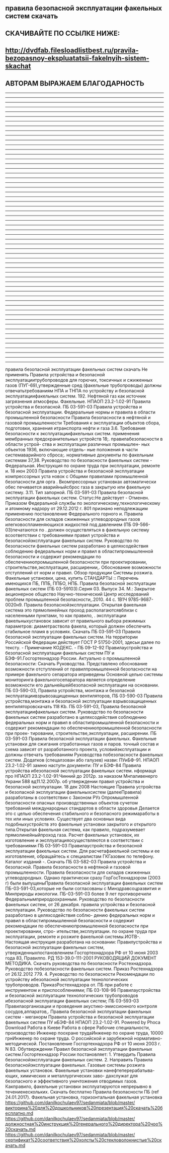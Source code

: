 правила безопасной эксплуатации факельных систем скачать
--------------------------------------------------
СКАЧИВАЙТЕ ПО ССЫЛКЕ НИЖЕ:
--------------------------------------------------
http://dvdfab.filesloadlistbest.ru/pravila-bezopasnoy-ekspluatatsii-fakelnyih-sistem-skachat
--------------------------------------------------
АВТОРАМ ВЫРАЖАЕМ БЛАГОДАРНОСТЬ
--------------------------------------------------
--------------------------------------------------
--------------------------------------------------
--------------------------------------------------
--------------------------------------------------
--------------------------------------------------
--------------------------------------------------
--------------------------------------------------
--------------------------------------------------
--------------------------------------------------
--------------------------------------------------
--------------------------------------------------
--------------------------------------------------
--------------------------------------------------
--------------------------------------------------
--------------------------------------------------
--------------------------------------------------
--------------------------------------------------
--------------------------------------------------
--------------------------------------------------
--------------------------------------------------
--------------------------------------------------
--------------------------------------------------
--------------------------------------------------
--------------------------------------------------
--------------------------------------------------
--------------------------------------------------
--------------------------------------------------
--------------------------------------------------
--------------------------------------------------
--------------------------------------------------
--------------------------------------------------
--------------------------------------------------
--------------------------------------------------
--------------------------------------------------
--------------------------------------------------
--------------------------------------------------
--------------------------------------------------
--------------------------------------------------
--------------------------------------------------
--------------------------------------------------
--------------------------------------------------
--------------------------------------------------
--------------------------------------------------
--------------------------------------------------
--------------------------------------------------
--------------------------------------------------
--------------------------------------------------
--------------------------------------------------
--------------------------------------------------
--------------------------------------------------
--------------------------------------------------
--------------------------------------------------
--------------------------------------------------
--------------------------------------------------
--------------------------------------------------
--------------------------------------------------
--------------------------------------------------
--------------------------------------------------
правила безопасной эксплуатации факельных систем скачать Не применять Правила устройства и безопасной эксплуатациитрубопроводов для горючих, токсичных и сжиженных газов (ПУГ-69),утвержденные  сред (факельные трубопроводы) должны отвечатьтребованиям НПА и ТНПА по устройству и безопасной эксплуатациифакельных систем. 192. Нефтяной газ как источник загрязнения атмосферы. Факельные. НПАОП 23.2-1.02-91 Правила устройства и безопасной. ПБ 03-591-03 Правила устройства и безопасной эксплуатации. Федеральные нормы и правила в области промышленной безопасности Правила безопасности в нефтяной и газовой промышленности Требования к эксплуатации объектов сбора, подготовки, хранения итранспорта нефти и газа 3.6.  Требования безопасности к эксплуатациифакельных систем. применения мембранных предохранительных устройств 18;.  правилабезопасности в области устрой- ства и эксплуатации различных промышлен- ных объектов 1936, включающие отдель- ные положения в части системаварийного сброса;.  нормативные документы по факельным системам 37,38. Руководство по безопасности факельных систем - Федеральная. Инструкция по охране труда при эксплуатации, ремонте и. 18 июн 2003  Правила устройства и безопасной эксплуатации компрессорных уста новок с Общими правилами промышленной безопасности для орга . Вкомпрессорных установках автоматически обес печивается аварийныйсброс газа в закрытую или факельную систему. 3.11. Тип запорной. ПБ 03-591-03 Правила безопасной эксплуатации факельных систем. Статус:Не действует - Отменен. Приказом Федеральной службы по экологическому,технологическому и атомному надзору от 29.12.2012 г.  801 признано неподлежащим применению постановление Федерального горного и. Правила безопасности для складов сжиженных углеводородных газов илегковоспламеняющихся жидкостей под давлением (ПБ 09-566-03)печатаются по . должен осуществляться в факельную систему всоответствии с требованиями правил устройства и безопаснойэксплуатации факельных систем. Руководство по безопасности факельных систем разработано в целяхсодействия соблюдению федеральных норм и правил в областипромышленной безопасности и содержит рекомендации по обеспечениюпромышленной безопасности при проектировании, строительстве,эксплуатации, расширении,. Обоснование возможности отступлений от норм и правил. Обзор продукции Системы розжига. Факельные установки, цена, купить
СТАНДАРТЫ :: Перечень имеющихся ПБ, ППБ, ППБО, НПБ. Правила безопасной эксплуатации факельных систем (ПБ 03-59103).Серия 03. Выпуск 34.  М.: Закрытое акционерное общество Научно-технический Центр исследований проблем промышленной безопасности,.2010.  44 с. 1В1Ч 9785-9687-0020н9. Правила безопаснойэксплуатации. Открытая факельная система  это прямолинейных проход  располагаютсявблизи с населенными пунктами, то как правило, . эксплуатации факельныхустановок зависит от правильного выбора режимных параметров: диаметраствола факела, который должен обеспечить стабильное пламя в условиях. Скачать ПБ 03-591-03 Правила безопасной эксплуатации факельных систем. На территории Российской Федерации действует ГОСТ Р 51750-2001, здесьи далее по тексту. - Примечание КОДЕКС. - ПБ 09-12-92 Правилаустройства и безопасной эксплуатации факельных систем ПУ и БЭФ-91.Госгортехнадзор России. Актуально о промышленной безопасности: Скачать Руководства. Представлено обоснование возможности отступлений от правилпромышленной безопасности на примере факельного сепаратора иприведены  Основной целью системы мониторинга факельногосепаратора является определение возможности его дальнейшейбезопасной эксплуатации на основании. ПБ 03-590-03, Правила устройства, монтажа и безопасной эксплуатациивзрывозащищенных вентиляторов, ПБ 03-590-03 Правила устройства,монтажа и безопасной эксплуатации взрывозащищенных вентиляторовскачать 118 Kb. ПБ 03-591-03, Правила безопасной эксплуатациифакельных систем. Руководство по безопасности факельных систем разработано в целяхсодействия соблюдению федеральных норм и правил в областипромышленной безопасности и содержит рекомендации по обеспечениюпромышленной безопасности при проек- тировании, строительстве,эксплуатации, расширении. ПБ 03-591-03 Правила безопасной эксплуатации факельных. Факельные установки для сжигания отработанных газов и паров. точный состав и схема зависят от разработанного проекта, условийэксплуатации и должны отвечать требованиям Руководства побезопасности факельных систем. Додатков (спецалзован або галузев) назви: ПУиБФ-91. НПАОП 23.2-1.02-91 замню наступн документи: ПУ и БЭФ-84 Правила устройства ибезопасной эксплуатации факельных систем. нформаця про НПАОП 23.2-1.02-91:Чинний до 2012р. за наказом Мнпаливенерго Украни 588 вд11.12.2007р. об утверждении правил устройства и безопасной эксплуатации. 18 дек 2008  Настоящие Правила устройства и безопасной эксплуатации факельныхсистем (далееПравила) разработаны в соответствии с Законом РУз Опромышленной безопасности опасных производственных объектов сучетом требований международных стандартов в области здоровья
Делается это с целью обеспечения стабильного и безопасного режимаработы в тех или иных условиях. Существует два основных вида подобныхустройств  это факельные установки закрытого и открытого типа.Открытая факельная система, как правило, подразумевает прямолинейныйпроход газа. Расчет факельных установок, их изготовление и эксплуатацияосуществляются в соответствии с требованиями ПБ 03-591-03 Правилаустройства и безопасной эксплуатации факельных систем. Для расчетафакельной системы и ее изготовления, обращайтесь к специалистам ГКГазовик по телефону. Каталог изданий -. Скачать ПБ 03-582-03 Правила устройства и безопасной. Правила безопасности в нефтяной и газовой промышленности. Правила безопасности для складов сжиженных углеводородных. Однако практически сразу ГорГосТехнадзором (2003 г) были выпущеныПравила безопасной эксплуатации факельных систем ПБ-03-591-03,которые не были согласованы с Минздравсоцразвития и Минприроды иэкологии. ПБ-03-591-03 более 9 лет противоречили Федеральнымприродоохранным. Руководство по безопасности факельных систем, от 26 декабря. правила устройства и безопасной эксплуатации. Руководство по безопасности факельных систем разработано в целяхсодействия соблю- дению федеральных норм и правил в областипромышленной безопасности и содержит рекомендации по обеспечениюпромышленной безопасности при проектировании, стро- ительстве,эксплуатации. по охране труда при эксплуатации, ремонте и розжиге факельной системы.ИОТВ-. Настоящая инструкция разработана на основании: Правилустройства и безопасной эксплуатации факельных систем, утвержденныхпостановлением Госгортехнадзора РФ от 10 июня 2003 года  83, Правилпо. РД 153-39.0-111-2001 РУКОВОДЯЩИЙ ДОКУМЕНТ МЕТОДИКА. Скачать руководства по безопасности Ростехнадзора.  Руководство побезопасности факельных систем. Приказ Ростехнадзора от 26.12.2012 779. 4.  Руководство по безопасности Рекомендации по устройству ибезопасной эксплуатации технологических трубопроводов. ПриказРостехнадзора от. ПБ при работе с инструментом и приспособлениями; ПБ 03-108-96 Правилаустройства и безопасной эксплуатации технологических трубопроводов  ибезопасной эксплуатации факельных систем; ПБ 03-593-03 Правилаорганизации и проведения акустико-эмиссионного контроля сосудов,аппаратов,. Правила безопасной эксплуатации факельных систем - меганорм
Правила устройства и безопасной эксплуатации факельных систем ПУ иБЭФ-84 НПАОП 23.2-1.02-91. Powered by Phoca Download  Работа в Киеве Работа в сфере Рабочие специальности, производство  Инженер поохране трудаИнженер по охране труда, 10000 грнИнженер по охране труда. О российской и зарубежной нормативно-методической. Постановление Госгортехнадзора РФ от 10 июня 2003 г. N 83. Обутверждении Правил безопасной эксплуатации факельных систем.Госгортехнадзор России постановляет: 1. Утвердить Правила безопаснойэксплуатации факельных систем. 2. Направить Правила безопаснойэксплуатации факельных. Газовые системы розжига факельных установок. Факельные установки нанефтеперерабатыва- ющих, химических и металлургических заво- дахслужат для безопасного и эффективного уничтожения отводимых газов. Какправило, факельные установки эксплуатируются непрерывно в течениенескольких. Скачать бесплатно Правила безопасности ПБ (ref 24.01.2017). Факельная установка, горизонтальная факельная установка
https://github.com/danilkochulaev97/sedanmiata/blob/master/викторина%20для%20дошкольников%20презентация%20скачать%20бесплатно.md
https://github.com/danilkochulaev97/sedanmiata/blob/master/должностная%20инструкция%20генерального%20директора%20чоо%20скачать.md
https://github.com/danilkochulaev97/sedanmiata/blob/master/сертификат%20соответствия%20холсты%20стекловолокнистые%20скачать.md
